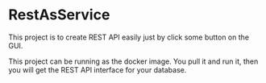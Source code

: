 RestAsService
=============

This project is to create REST API easily just by click some button on the GUI.

This project can be running as the docker image. You pull it and run it, then you will get the REST API interface for your database.




